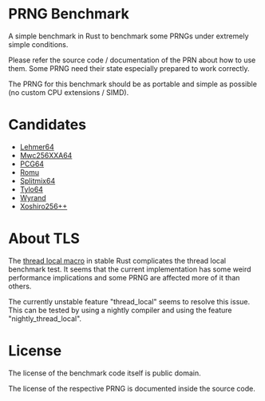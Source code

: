 # PRNG Benchmark

A simple benchmark in Rust to benchmark some PRNGs under extremely simple conditions.

Please refer the source code / documentation of the PRN about how to use them.
Some PRNG need their state especially prepared to work correctly.

The PRNG for this benchmark should be as portable and simple as possible (no custom CPU extensions / SIMD).

# Candidates

* [Lehmer64](https://lemire.me/blog/2019/03/19/the-fastest-conventional-random-number-generator-that-can-pass-big-crush/)
* [Mwc256XXA64](https://github.com/tkaitchuck/Mwc256XXA64)
* [PCG64](https://www.pcg-random.org/)
* [Romu](https://www.romu-random.org/)
* [Splitmix64](https://prng.di.unimi.it/splitmix64.c)
* [Tylo64](https://github.com/numpy/numpy/issues/16313#issuecomment-641897028)
* [Wyrand](https://github.com/wangyi-fudan/wyhash)
* [Xoshiro256++](https://prng.di.unimi.it/)

# About TLS

The [thread local macro](https://doc.rust-lang.org/std/macro.thread_local.html) in stable Rust complicates the thread 
local benchmark test. It seems that the current implementation has some weird performance implications and some PRNG
are affected more of it than others.

The currently unstable feature "thread_local" seems to resolve this issue. This can be tested by using a nightly
compiler and using the feature "nightly_thread_local".

# License

The license of the benchmark code itself is public domain.

The license of the respective PRNG is documented inside the source code.
